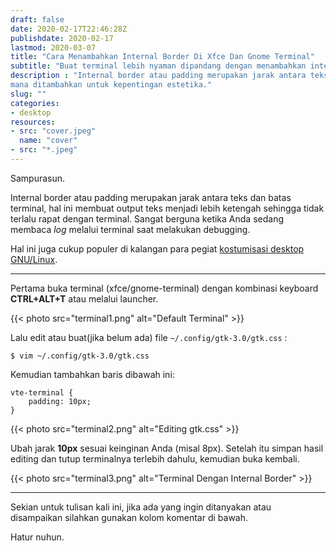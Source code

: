 ```yaml
---
draft: false
date: 2020-02-17T22:46:28Z
publishdate: 2020-02-17
lastmod: 2020-03-07
title: "Cara Menambahkan Internal Border Di Xfce Dan Gnome Terminal"
subtitle: "Buat terminal lebih nyaman dipandang dengan menambahkan internal border atau padding"
description : "Internal border atau padding merupakan jarak antara teks dengan batas terminal yang
mana ditambahkan untuk kepentingan estetika."
slug: ""
categories:
- desktop
resources:
- src: "cover.jpeg"
  name: "cover"
- src: "*.jpeg"
---
```



Sampurasun.

Internal border atau padding merupakan jarak antara teks dan batas terminal, hal ini membuat output
teks menjadi lebih ketengah sehingga tidak terlalu rapat dengan terminal. Sangat berguna ketika Anda
sedang membaca _log_ melalui terminal saat melakukan debugging.

Hal ini juga cukup populer di kalangan para pegiat [kostumisasi desktop
GNU/Linux](https://m.facebook.com/groups/303997109715275?id=303997109715275&ref=content_filter&_rdr).

***

Pertama buka terminal (xfce/gnome-terminal) dengan kombinasi keyboard **CTRL+ALT+T** atau melalui
   launcher.

{{< photo src="terminal1.png" alt="Default Terminal" >}}

Lalu edit atau buat(jika belum ada) file `~/.config/gtk-3.0/gtk.css` :
```
$ vim ~/.config/gtk-3.0/gtk.css
```
Kemudian tambahkan baris dibawah ini:
```
vte-terminal {
    padding: 10px;
}
```
{{< photo src="terminal2.png" alt="Editing gtk.css" >}}

Ubah jarak **10px** sesuai keinginan Anda (misal 8px). Setelah itu simpan hasil editing dan tutup terminalnya
terlebih dahulu, kemudian buka kembali.

{{< photo src="terminal3.png" alt="Terminal Dengan Internal Border" >}}

***

Sekian untuk tulisan kali ini, jika ada yang ingin ditanyakan atau disampaikan silahkan gunakan kolom
komentar di bawah.

Hatur nuhun.

